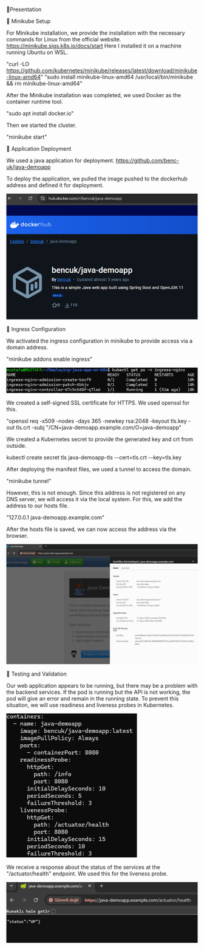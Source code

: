 📌Presentation

🎯 Minikube Setup

For Minikube installation, we provide the installation with the necessary commands for Linux from the official website. https://minikube.sigs.k8s.io/docs/start
Here I installed it on a machine running Ubuntu on WSL.

"curl -LO https://github.com/kubernetes/minikube/releases/latest/download/minikube-linux-amd64"
"sudo install minikube-linux-amd64 /usr/local/bin/minikube && rm minikube-linux-amd64"

After the Minikube installation was completed, we used Docker as the container runtime tool.

"sudo apt install docker.io"

Then we started the cluster.

"minikube start"

🎯 Application Deployment

We used a java application for deployment. https://github.com/benc-uk/java-demoapp

To deploy the application, we pulled the image pushed to the dockerhub address and defined it for deployment.

![alt text](image.png)

🎯 Ingress Configuration

We activated the ingress configuration in minikube to provide access via a domain address.

"minikube addons enable ingress"

![alt text](image-1.png)

We created a self-signed SSL certificate for HTTPS. We used openssl for this.

"openssl req -x509 -nodes -days 365 -newkey rsa:2048 -keyout tls.key -out tls.crt -subj "/CN=java-demoapp.example.com/O=java-demoapp"

We created a Kubernetes secret to provide the generated key and crt from outside.

kubectl create secret tls java-demoapp-tls --cert=tls.crt --key=tls.key

After deploying the manifest files, we used a tunnel to access the domain.

"minikube tunnel"

However, this is not enough. Since this address is not registered on any DNS server, we will access it via the local system. For this, we add the address to our hosts file.

"127.0.0.1 java-demoapp.example.com"

After the hosts file is saved, we can now access the address via the browser.

![alt text](image-2.png)

🎯 Testing and Validation

Our web application appears to be running, but there may be a problem with the backend services. If the pod is running but the API is not working, the pod will give an error and remain in the running state. To prevent this situation, we will use readiness and liveness probes in Kubernetes.

![alt text](image-3.png)

We receive a response about the status of the services at the "/actuator/health" endpoint. We used this for the liveness probe.

![alt text](image-4.png)























